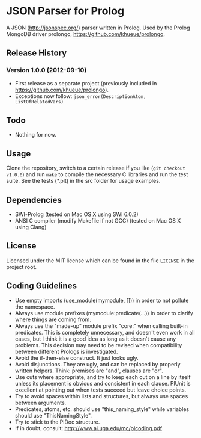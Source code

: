 # JSON Parser for Prolog

A JSON (<http://jsonspec.org/>) parser written in Prolog. Used by the
Prolog MongoDB driver prolongo, <https://github.com/khueue/prolongo>.

## Release History

### Version 1.0.0 (2012-09-10)

 * First release as a separate project (previously included in
<https://github.com/khueue/prolongo>).
 * Exceptions now follow: `json_error(DescriptionAtom, ListOfRelatedVars)`

## Todo

 * Nothing for now.

## Usage

Clone the repository, switch to a certain release if you like (`git
checkout v1.0.0`) and run `make` to compile the necessary C libraries
and run the test suite. See the tests (*.plt) in the src folder for usage
examples.

## Dependencies

 * SWI-Prolog (tested on Mac OS X using SWI 6.0.2)
 * ANSI C compiler (modify Makefile if not GCC) (tested on Mac OS X
   using Clang)

## License

Licensed under the MIT license which can be found in the file
`LICENSE` in the project root.

## Coding Guidelines

 * Use empty imports (use_module(mymodule, [])) in order to not
   pollute the namespace.
 * Always use module prefixes (mymodule:predicate(...)) in order to
   clarify where things are coming from.
 * Always use the "made-up" module prefix "core:" when calling
   built-in predicates. This is completely unnecessary, and doesn't even
   work in all cases, but I think it is a good idea as long as it doesn't
   cause any problems. This decision may need to be revised when
   compatibility between different Prologs is investigated.
 * Avoid the if-then-else construct. It just looks ugly.
 * Avoid disjunctions. They are ugly, and can be replaced by properly
   written helpers. Think: premises are "and", clauses are "or".
 * Use cuts where appropriate, and try to keep each cut on a line by
   itself unless its placement is obvious and consistent in each clause.
   PlUnit is excellent at pointing out when tests succeed but leave
   choice points.
 * Try to avoid spaces within lists and structures, but always use
   spaces between arguments.
 * Predicates, atoms, etc. should use "this_naming_style" while variables
   should use "ThisNamingStyle".
 * Try to stick to the PlDoc structure.
 * If in doubt, consult: <http://www.ai.uga.edu/mc/plcoding.pdf>
